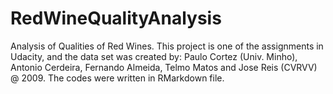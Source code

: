 # RedWineQualityAnalysis
Analysis of Qualities of Red Wines.
This project is one of the assignments in Udacity, and the data set was created by: Paulo Cortez (Univ. Minho), Antonio Cerdeira, Fernando Almeida, Telmo Matos and Jose Reis (CVRVV) @ 2009.
The codes were written in RMarkdown file.

